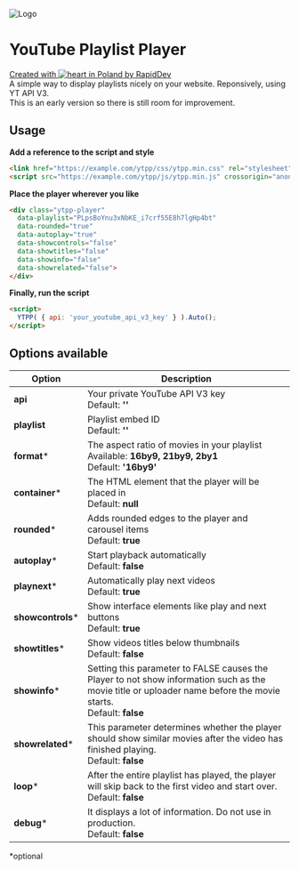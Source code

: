 ![Logo](https://github.com/rapiddev/ytpp/blob/main/.github/screenshot-1.jpg?raw=true)
# YouTube Playlist Player
[Created with ![heart](http://i.imgur.com/oXJmdtz.gif) in Poland by RapidDev](https://rdev.cc/)<br />
A simple way to display playlists nicely on your website. Reponsively, using YT API V3.  
This is an early version so there is still room for improvement.

## Usage
**Add a reference to the script and style**
```html
<link href="https://example.com/ytpp/css/ytpp.min.css" rel="stylesheet" />
<script src="https://example.com/ytpp/js/ytpp.min.js" crossorigin="anonymous"></script>
```

**Place the player wherever you like**
```html
<div class="ytpp-player"
  data-playlist="PLpsBoYnu3xNbKE_i7crf55E8h7lgHp4bt"
  data-rounded="true"
  data-autoplay="true"
  data-showcontrols="false"
  data-showtitles="false"
  data-showinfo="false"
  data-showrelated="false">
</div>
```

**Finally, run the script**
```html
<script>
  YTPP( { api: 'your_youtube_api_v3_key' } ).Auto();
</script>
```

## Options available
| Option | Description |
| --- | --- | 
| **api** | Your private YouTube API V3 key<br/>Default: **''** |
| **playlist** | Playlist embed ID<br/>Default: **''** |
| **format*** | The aspect ratio of movies in your playlist<br/>Available: **16by9, 21by9, 2by1**<br/>Default: **'16by9'** |
| **container*** | The HTML element that the player will be placed in<br/>Default: **null** |
| **rounded*** | Adds rounded edges to the player and carousel items<br/>Default: **true** |
| **autoplay*** | Start playback automatically<br/>Default: **false** |
| **playnext*** | Automatically play next videos<br/>Default: **true** |
| **showcontrols*** | Show interface elements like play and next buttons<br/>Default: **true** |
| **showtitles*** | Show videos titles below thumbnails<br/>Default: **false** |
| **showinfo*** | Setting this parameter to FALSE causes the Player to not show information such as the movie title or uploader name before the movie starts.<br/>Default: **false** |
| **showrelated*** | This parameter determines whether the player should show similar movies after the video has finished playing.<br/>Default: **false** |
| **loop*** | After the entire playlist has played, the player will skip back to the first video and start over.<br/>Default: **false** |
| **debug*** | It displays a lot of information. Do not use in production.<br/>Default: **false** |

*optional
